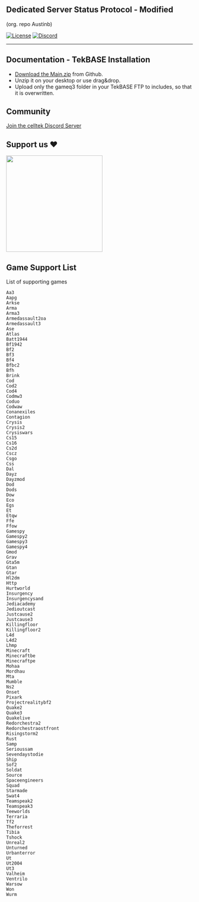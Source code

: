 ## Dedicated Server Status Protocol - Modified
(org. repo Austinb)
<p>
    <a href="https://github.com/celltek/imageserver/blob/master/LICENSE"><img src="https://img.shields.io/github/license/celltek/game.protocol" alt="License"></a>
    <a href="https://celltek.de/discord"><img src="https://img.shields.io/discord/482574071377428481.svg?label=&logo=discord&logoColor=ffffff&color=7389D8&labelColor=6A7EC2" alt="Discord"></a>
</p>

------

## Documentation - TekBASE Installation

- <a href="https://github.com/celltek/game.protocol/archive/refs/heads/main.zip">Download the Main.zip</a> from Github.
- Unzip it on your desktop or use drag&drop.
- Upload only the gameq3 folder in your TekBASE FTP to includes, so that it is overwritten.

## Community

[Join the celltek Discord Server](https://celltek.de/discord)

## Support us ❤
<a href="https://www.buymeacoffee.com/celltek"><img src="https://cdn.buymeacoffee.com/buttons/v2/default-yellow.png" width="260px"></a>



## Game Support List

List of supporting games

```
Aa3
Aapg
Arkse
Arma
Arma3
Armedassault2oa
Armedassault3
Ase
Atlas
Batt1944
Bf1942
Bf2
Bf3
Bf4
Bfbc2
Bfh
Brink
Cod
Cod2
Cod4
Codmw3
Coduo
Codwaw
Conanexiles
Contagion
Crysis
Crysis2
Crysiswars
Cs15
Cs16
Cs2d
Cscz
Csgo
Css
Dal
Dayz
Dayzmod
Dod
Dods
Dow
Eco
Egs
Et
Etqw
Ffe
Ffow
Gamespy
Gamespy2
Gamespy3
Gamespy4
Gmod
Grav
Gta5m
Gtan
Gtar
Hl2dm
Http
Hurtworld
Insurgency
Insurgencysand
Jediacademy
Jedioutcast
Justcause2
Justcause3
Killingfloor
Killingfloor2
L4d
L4d2
Lhmp
Minecraft
Minecraftbe
Minecraftpe
Mohaa
Mordhau
Mta
Mumble
Ns2
Onset
Pixark
Projectrealitybf2
Quake2
Quake3
Quakelive
Redorchestra2
Redorchestraostfront
Risingstorm2
Rust
Samp
Serioussam
Sevendaystodie
Ship
Sof2
Soldat
Source
Spaceengineers
Squad
Starmade
Swat4
Teamspeak2
Teamspeak3
Teeworlds
Terraria
Tf2
Theforrest
Tibia
Tshock
Unreal2
Unturned
Urbanterror
Ut
Ut2004
Ut3
Valheim
Ventrilo
Warsow
Won
Wurm
```

